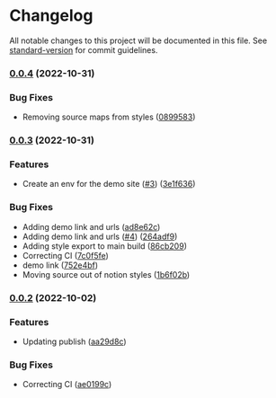 # Changelog

All notable changes to this project will be documented in this file. See [standard-version](https://github.com/conventional-changelog/standard-version) for commit guidelines.

### [0.0.4](https://github.com/christopher-caldwell/react-kanban/compare/v0.0.3...v0.0.4) (2022-10-31)


### Bug Fixes

* Removing source maps from styles ([0899583](https://github.com/christopher-caldwell/react-kanban/commit/0899583f6d7b1044605d7bf64d272198c53a2573))

### [0.0.3](https://github.com/christopher-caldwell/react-kanban/compare/v0.0.2...v0.0.3) (2022-10-31)


### Features

* Create an env for the demo site ([#3](https://github.com/christopher-caldwell/react-kanban/issues/3)) ([3e1f636](https://github.com/christopher-caldwell/react-kanban/commit/3e1f63697fbd42b8a65d7564a308dd873fced75b))


### Bug Fixes

* Adding demo link and urls ([ad8e62c](https://github.com/christopher-caldwell/react-kanban/commit/ad8e62c7f2909ca646eca7c39f7bc0128a6dfff7))
* Adding demo link and urls ([#4](https://github.com/christopher-caldwell/react-kanban/issues/4)) ([264adf9](https://github.com/christopher-caldwell/react-kanban/commit/264adf9f4f4d5991607c75f873fb4d128caf1106))
* Adding style export to main build ([86cb209](https://github.com/christopher-caldwell/react-kanban/commit/86cb209865f6f72fcf665c2424ddc893eeae7138))
* Correcting CI ([7c0f5fe](https://github.com/christopher-caldwell/react-kanban/commit/7c0f5fe135c6124ec9081b2032037f967cd90f42))
* demo link ([752e4bf](https://github.com/christopher-caldwell/react-kanban/commit/752e4bf242bd5d88395e85557ce342a06d50d8b0))
* Moving source out of notion styles ([1b6f02b](https://github.com/christopher-caldwell/react-kanban/commit/1b6f02baa8daa99bafc524af09404b5d5fb92ed8))

### [0.0.2](https://github.com/christopher-caldwell/react-kanban/compare/v2.2.0...v0.0.2) (2022-10-02)


### Features

* Updating publish ([aa29d8c](https://github.com/christopher-caldwell/react-kanban/commit/aa29d8c7fffb0eb3285db268996476beb24cae6e))


### Bug Fixes

* Correcting CI ([ae0199c](https://github.com/christopher-caldwell/react-kanban/commit/ae0199c24bf3ed74055c0040beefa69c5e6cb33e))

